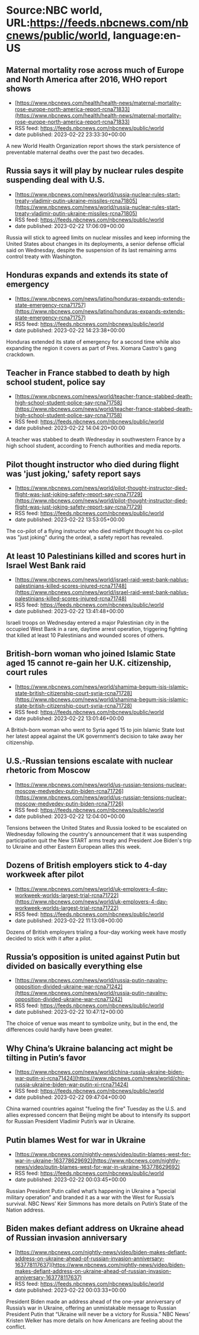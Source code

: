 # Source:NBC world, URL:https://feeds.nbcnews.com/nbcnews/public/world, language:en-US

## Maternal mortality rose across much of Europe and North America after 2016, WHO report shows
 - [https://www.nbcnews.com/health/health-news/maternal-mortality-rose-europe-north-america-report-rcna71833](https://www.nbcnews.com/health/health-news/maternal-mortality-rose-europe-north-america-report-rcna71833)
 - RSS feed: https://feeds.nbcnews.com/nbcnews/public/world
 - date published: 2023-02-22 23:33:30+00:00

A new World Health Organization report shows the stark persistence of preventable maternal deaths over the past two decades.

## Russia says it will play by nuclear rules despite suspending deal with U.S.
 - [https://www.nbcnews.com/news/world/russia-nuclear-rules-start-treaty-vladimir-putin-ukraine-missiles-rcna71805](https://www.nbcnews.com/news/world/russia-nuclear-rules-start-treaty-vladimir-putin-ukraine-missiles-rcna71805)
 - RSS feed: https://feeds.nbcnews.com/nbcnews/public/world
 - date published: 2023-02-22 17:06:09+00:00

Russia will stick to agreed limits on nuclear missiles and keep informing the United States about changes in its deployments, a senior defense official said on Wednesday, despite the suspension of its last remaining arms control treaty with Washington.

## Honduras expands and extends its state of emergency
 - [https://www.nbcnews.com/news/latino/honduras-expands-extends-state-emergency-rcna71757](https://www.nbcnews.com/news/latino/honduras-expands-extends-state-emergency-rcna71757)
 - RSS feed: https://feeds.nbcnews.com/nbcnews/public/world
 - date published: 2023-02-22 14:23:38+00:00

Honduras extended its state of emergency for a second time while also expanding the region it covers as part of Pres. Xiomara Castro's gang crackdown.

## Teacher in France stabbed to death by high school student, police say
 - [https://www.nbcnews.com/news/world/teacher-france-stabbed-death-high-school-student-police-say-rcna71758](https://www.nbcnews.com/news/world/teacher-france-stabbed-death-high-school-student-police-say-rcna71758)
 - RSS feed: https://feeds.nbcnews.com/nbcnews/public/world
 - date published: 2023-02-22 14:04:20+00:00

A teacher was stabbed to death Wednesday in southwestern France by a high school student, according to French authorities and media reports.

## Pilot thought instructor who died during flight was 'just joking,' safety report says
 - [https://www.nbcnews.com/news/world/pilot-thought-instructor-died-flight-was-just-joking-safety-report-say-rcna71729](https://www.nbcnews.com/news/world/pilot-thought-instructor-died-flight-was-just-joking-safety-report-say-rcna71729)
 - RSS feed: https://feeds.nbcnews.com/nbcnews/public/world
 - date published: 2023-02-22 13:53:05+00:00

The co-pilot of a flying instructor who died midflight thought his co-pilot was "just joking" during the ordeal, a safety report has revealed.

## At least 10 Palestinians killed and scores hurt in Israel West Bank raid
 - [https://www.nbcnews.com/news/world/israel-raid-west-bank-nablus-palestinians-killed-scores-injured-rcna71748](https://www.nbcnews.com/news/world/israel-raid-west-bank-nablus-palestinians-killed-scores-injured-rcna71748)
 - RSS feed: https://feeds.nbcnews.com/nbcnews/public/world
 - date published: 2023-02-22 13:41:48+00:00

Israeli troops on Wednesday entered a major Palestinian city in the occupied West Bank in a rare, daytime arrest operation, triggering fighting that killed at least 10 Palestinians and wounded scores of others.

## British-born woman who joined Islamic State aged 15 cannot re-gain her U.K. citizenship, court rules
 - [https://www.nbcnews.com/news/world/shamima-begum-isis-islamic-state-british-citizenship-court-syria-rcna71728](https://www.nbcnews.com/news/world/shamima-begum-isis-islamic-state-british-citizenship-court-syria-rcna71728)
 - RSS feed: https://feeds.nbcnews.com/nbcnews/public/world
 - date published: 2023-02-22 13:01:46+00:00

A British-born woman who went to Syria aged 15 to join Islamic State lost her latest appeal against the UK government’s decision to take away her citizenship.

## U.S.-Russian tensions escalate with nuclear rhetoric from Moscow
 - [https://www.nbcnews.com/news/world/us-russian-tensions-nuclear-moscow-medvedev-putin-biden-rcna71726](https://www.nbcnews.com/news/world/us-russian-tensions-nuclear-moscow-medvedev-putin-biden-rcna71726)
 - RSS feed: https://feeds.nbcnews.com/nbcnews/public/world
 - date published: 2023-02-22 12:04:00+00:00

Tensions between the United States and Russia looked to be escalated on Wednesday following the country's announcement that it was suspending participation quit the New START arms treaty and President Joe Biden's trip to Ukraine and other Eastern European allies this week.

## Dozens of British employers stick to 4-day workweek after pilot
 - [https://www.nbcnews.com/news/world/uk-employers-4-day-workweek-worlds-largest-trial-rcna71722](https://www.nbcnews.com/news/world/uk-employers-4-day-workweek-worlds-largest-trial-rcna71722)
 - RSS feed: https://feeds.nbcnews.com/nbcnews/public/world
 - date published: 2023-02-22 11:13:08+00:00

Dozens of British employers trialing a four-day working week have mostly decided to stick with it after a pilot.

## Russia’s opposition is united against Putin but divided on basically everything else
 - [https://www.nbcnews.com/news/world/russia-putin-navalny-opposition-divided-ukraine-war-rcna71242](https://www.nbcnews.com/news/world/russia-putin-navalny-opposition-divided-ukraine-war-rcna71242)
 - RSS feed: https://feeds.nbcnews.com/nbcnews/public/world
 - date published: 2023-02-22 10:47:12+00:00

The choice of venue was meant to symbolize unity, but in the end, the differences could hardly have been greater.

## Why China’s Ukraine balancing act might be tilting in Putin’s favor
 - [https://www.nbcnews.com/news/world/china-russia-ukraine-biden-war-putin-xi-rcna71424](https://www.nbcnews.com/news/world/china-russia-ukraine-biden-war-putin-xi-rcna71424)
 - RSS feed: https://feeds.nbcnews.com/nbcnews/public/world
 - date published: 2023-02-22 09:47:04+00:00

China warned countries against "fueling the fire" Tuesday as the U.S. and allies expressed concern that Beijing might be about to intensify its support for Russian President Vladimir Putin’s war in Ukraine.

## Putin blames West for war in Ukraine
 - [https://www.nbcnews.com/nightly-news/video/putin-blames-west-for-war-in-ukraine-163778629692](https://www.nbcnews.com/nightly-news/video/putin-blames-west-for-war-in-ukraine-163778629692)
 - RSS feed: https://feeds.nbcnews.com/nbcnews/public/world
 - date published: 2023-02-22 00:03:45+00:00

Russian President Putin called what’s happening in Ukraine a “special military operation” and branded it as a war with the West for Russia’s survival. NBC News’ Keir Simmons has more details on Putin’s State of the Nation address.

## Biden makes defiant address on Ukraine ahead of Russian invasion anniversary
 - [https://www.nbcnews.com/nightly-news/video/biden-makes-defiant-address-on-ukraine-ahead-of-russian-invasion-anniversary-163778117637](https://www.nbcnews.com/nightly-news/video/biden-makes-defiant-address-on-ukraine-ahead-of-russian-invasion-anniversary-163778117637)
 - RSS feed: https://feeds.nbcnews.com/nbcnews/public/world
 - date published: 2023-02-22 00:03:33+00:00

President Biden made an address ahead of the one-year anniversary of Russia’s war in Ukraine, offering an unmistakable message to Russian President Putin that “Ukraine will never be a victory for Russia.” NBC News’ Kristen Welker has more details on how Americans are feeling about the conflict.

